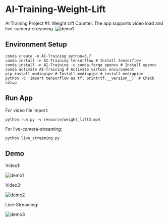 # AI-Training-Weight-Lift

AI Training Project #1: Weight Lift Counter. The app supports video load and live-camera-streaming. 
![demo1](https://user-images.githubusercontent.com/13625416/128560715-efa8d10a-57b8-4c55-8d61-2365d552de35.gif)
## Environment Setup

    conda create -n AI-Training python=3.7 
    conda install -n AI-Training tensorflow # Install tensorflow 
    conda install -n AI-Training -c conda-forge opencv # Install opencv
    conda activate AI-Training # Activate virtual environment
    pip install mediapipe # Install mediapipe # install mediapipe
    python -c 'import tensorflow as tf; print(tf.__version__)' # Check setup

## Run App
   

For video file import:
    
    python run.py -v resource/weight_lift3.mp4
For live-camera-streaming:

    python live_streaming.py

## Demo

Video1:

   ![demo1](https://user-images.githubusercontent.com/13625416/128560715-efa8d10a-57b8-4c55-8d61-2365d552de35.gif)



Video2:


   ![demo2](https://user-images.githubusercontent.com/13625416/128560725-5d787f61-0bb5-4ee0-a4b0-fe66333ef295.gif)


Live-Streaming:


   ![demo3](https://user-images.githubusercontent.com/13625416/128560751-6c760a8a-b717-458b-8c5c-d3ed19b0c9a4.gif)


